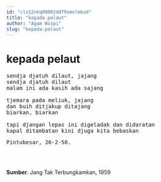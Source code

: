 ```yaml
---
id: "clz12nkq90002ddf9smvlmkod"
title: "kepada pelaut"
author: "Agam Wispi"
slug: "kepada-pelaut"
---
```


# kepada pelaut

<pre>
sendja djatuh dilaut, jajang
sendja djatuh dilaut
malam ini ada kasih ada sajang

tjemara pada meliuk, jajang
dan buih ditjakup ditajang
biarkan, biarkan

tapi djangan lepas ini digeladak dan didaratan
kapal ditambatan kini djuga kita bebaskan
</pre>
<pre>
Pintubesar, 26-2-58.
</pre>
<br/><br/>

**Sumber**: Jang Tak Terbungkamkan, 1959

